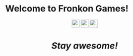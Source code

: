 # Welcome to Fronkon Games!

<p align="center">
<a href="https://twitter.com/fronkongames"><img src="https://img.shields.io/badge/twitter-%231DA1F2.svg?&style=for-the-badge&logo=twitter&logoColor=white" height=25></a>
<a href="https://www.linkedin.com/in/martinbr/"><img src="https://img.shields.io/badge/linkedin-%230077B5.svg?&style=for-the-badge&logo=linkedin&logoColor=white" height=25></a>
<a href="mailto:fronkongames@gmail.com"><img src="https://img.shields.io/badge/-Gmail-d14836?style=flat-square&logo=Gmail&logoColor=white" height=25></a>
</p>
<!--
Hi! I'm Martin Bustos, a professional video game programmer with more than 25 years of experience.
-->
<h1 align='center'><i>Stay awesome!</i></h1>
